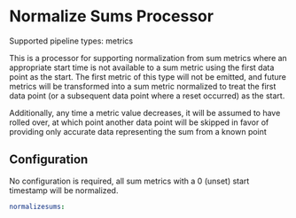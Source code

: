 # Normalize Sums Processor

Supported pipeline types: metrics

This is a processor for supporting normalization from sum metrics
where an appropriate start time is not available to a sum metric using
the first data point as the start. The first metric of this type will not 
be emitted, and future metrics will be transformed into a sum metric
normalized to treat the first data point (or a subsequent data point
where a reset occurred) as the start.

Additionally, any time a metric value decreases, it will be assumed to
have rolled over, at which point another data point will be skipped in
favor of providing only accurate data representing the sum from a known point

## Configuration

No configuration is required, all sum metrics with a 0 (unset) start timestamp
will be normalized.

```yaml
normalizesums:
```
